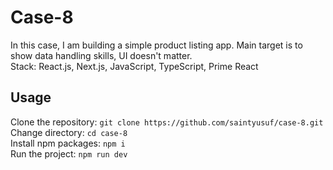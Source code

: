 # Case-8

In this case, I am building a simple product listing app. Main target is to show data handling skills, UI doesn't matter.\
Stack: React.js, Next.js, JavaScript, TypeScript, Prime React

## Usage

Clone the repository: `git clone https://github.com/saintyusuf/case-8.git`\
Change directory: `cd case-8`\
Install npm packages: `npm i`\
Run the project: `npm run dev`
